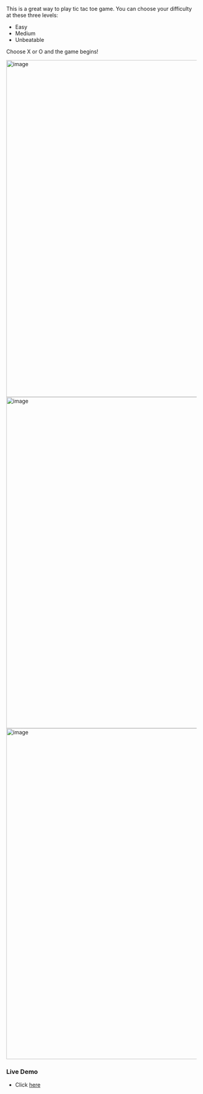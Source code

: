 This is a great way to play tic tac toe game. You can choose your difficulty at these three levels:

* Easy
* Medium
* Unbeatable

Choose X or O and the game begins!

<img width="889" alt="image" src="https://user-images.githubusercontent.com/54087235/209450876-666bcd13-e2a6-42b4-9468-5f60092ee0c3.png">
<img width="874" alt="image" src="https://user-images.githubusercontent.com/54087235/209450886-a3798059-7519-4848-9d14-4579c0c0a5c8.png">
<img width="873" alt="image" src="https://user-images.githubusercontent.com/54087235/209450905-530fb9b1-bf2d-4990-a37a-a78a5994af9f.png">


### Live Demo
- Click [here](https://rubbishspitfire.github.io/tic-tac-toe/)
